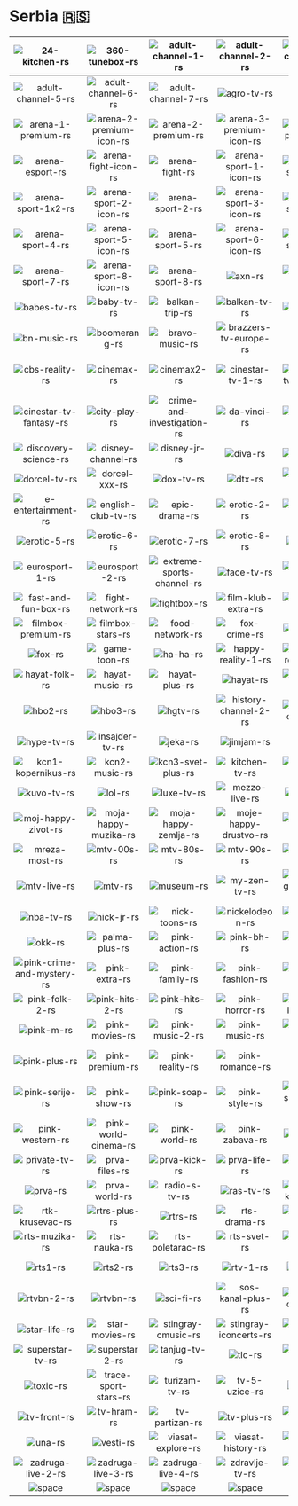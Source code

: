 # Serbia 🇷🇸

| ![24-kitchen-rs] | ![360-tunebox-rs] | ![adult-channel-1-rs] | ![adult-channel-2-rs] | ![adult-channel-3-rs] | ![adult-channel-4-rs] |
|:---:|:---:|:---:|:---:|:---:|:---:|
| ![adult-channel-5-rs] | ![adult-channel-6-rs] | ![adult-channel-7-rs] | ![agro-tv-rs] | ![amc-rs] | ![arena-1-premium-icon-rs] |
| ![arena-1-premium-rs] | ![arena-2-premium-icon-rs] | ![arena-2-premium-rs] | ![arena-3-premium-icon-rs] | ![arena-3-premium-rs] | ![arena-esport-icon-rs] |
| ![arena-esport-rs] | ![arena-fight-icon-rs] | ![arena-fight-rs] | ![arena-sport-1-icon-rs] | ![arena-sport-1-rs] | ![arena-sport-1x2-icon-rs] |
| ![arena-sport-1x2-rs] | ![arena-sport-2-icon-rs] | ![arena-sport-2-rs] | ![arena-sport-3-icon-rs] | ![arena-sport-3-rs] | ![arena-sport-4-icon-rs] |
| ![arena-sport-4-rs] | ![arena-sport-5-icon-rs] | ![arena-sport-5-rs] | ![arena-sport-6-icon-rs] | ![arena-sport-6-rs] | ![arena-sport-7-icon-rs] |
| ![arena-sport-7-rs] | ![arena-sport-8-icon-rs] | ![arena-sport-8-rs] | ![axn-rs] | ![axn-spin-rs] | ![b92-rs] |
| ![babes-tv-rs] | ![baby-tv-rs] | ![balkan-trip-rs] | ![balkan-tv-rs] | ![bang-u-rs] | ![bbc-earth-rs] |
| ![bn-music-rs] | ![boomerang-rs] | ![bravo-music-rs] | ![brazzers-tv-europe-rs] | ![btv-rs] | ![cartoon-network-rs] |
| ![cbs-reality-rs] | ![cinemax-rs] | ![cinemax2-rs] | ![cinestar-tv-1-rs] | ![cinestar-tv-action-rs] | ![cinestar-tv-comedy-rs] |
| ![cinestar-tv-fantasy-rs] | ![city-play-rs] | ![crime-and-investigation-rs] | ![da-vinci-rs] | ![decija-tv-rs] | ![dexy-tv-rs] |
| ![discovery-science-rs] | ![disney-channel-rs] | ![disney-jr-rs] | ![diva-rs] | ![dm-sat-rs] | ![docubox-rs] |
| ![dorcel-tv-rs] | ![dorcel-xxx-rs] | ![dox-tv-rs] | ![dtx-rs] | ![duck-tv-rs] | ![dunav-televizija-rs] |
| ![e-entertainment-rs] | ![english-club-tv-rs] | ![epic-drama-rs] | ![erotic-2-rs] | ![erotic-3-rs] | ![erotic-4-rs] |
| ![erotic-5-rs] | ![erotic-6-rs] | ![erotic-7-rs] | ![erotic-8-rs] | ![erotic-rs] | ![euronews-serbia-rs] |
| ![eurosport-1-rs] | ![eurosport-2-rs] | ![extreme-sports-channel-rs] | ![face-tv-rs] | ![fashion-tv-rs] | ![fashionbox-rs] |
| ![fast-and-fun-box-rs] | ![fight-network-rs] | ![fightbox-rs] | ![film-klub-extra-rs] | ![film-klub-rs] | ![filmbox-extra-rs] |
| ![filmbox-premium-rs] | ![filmbox-stars-rs] | ![food-network-rs] | ![fox-crime-rs] | ![fox-life-rs] | ![fox-movies-rs] |
| ![fox-rs] | ![game-toon-rs] | ![ha-ha-rs] | ![happy-reality-1-rs] | ![happy-reality-2-rs] | ![happy-tv-rs] |
| ![hayat-folk-rs] | ![hayat-music-rs] | ![hayat-plus-rs] | ![hayat-rs] | ![hayatovci-rs] | ![hbo-rs] |
| ![hbo2-rs] | ![hbo3-rs] | ![hgtv-rs] | ![history-channel-2-rs] | ![history-channel-rs] | ![hustler-tv-rs] |
| ![hype-tv-rs] | ![insajder-tv-rs] | ![jeka-rs] | ![jimjam-rs] | ![k1-rs] | ![kazbuka-rs] |
| ![kcn1-kopernikus-rs] | ![kcn2-music-rs] | ![kcn3-svet-plus-rs] | ![kitchen-tv-rs] | ![klasik-tv-rs] | ![kurir-tv-rs] |
| ![kuvo-tv-rs] | ![lol-rs] | ![luxe-tv-rs] | ![mezzo-live-rs] | ![mezzo-rs] | ![minimax-rs] |
| ![moj-happy-zivot-rs] | ![moja-happy-muzika-rs] | ![moja-happy-zemlja-rs] | ![moje-happy-drustvo-rs] | ![motorvision-plus-rs] | ![motorvision-tv-rs] |
| ![mreza-most-rs] | ![mtv-00s-rs] | ![mtv-80s-rs] | ![mtv-90s-rs] | ![mtv-club-rs] | ![mtv-hits-rs] |
| ![mtv-live-rs] | ![mtv-rs] | ![museum-rs] | ![my-zen-tv-rs] | ![national-geographic-rs] | ![national-geographic-wild-rs] |
| ![nba-tv-rs] | ![nick-jr-rs] | ![nick-toons-rs] | ![nickelodeon-rs] | ![nova-tv-rs] | ![ntv-rs] |
| ![okk-rs] | ![palma-plus-rs] | ![pink-action-rs] | ![pink-bh-rs] | ![pink-classic-rs] | ![pink-comedy-rs] |
| ![pink-crime-and-mystery-rs] | ![pink-extra-rs] | ![pink-family-rs] | ![pink-fashion-rs] | ![pink-film-rs] | ![pink-folk-1-rs] |
| ![pink-folk-2-rs] | ![pink-hits-2-rs] | ![pink-hits-rs] | ![pink-horror-rs] | ![pink-koncert-rs] | ![pink-kuvar-rs] |
| ![pink-m-rs] | ![pink-movies-rs] | ![pink-music-2-rs] | ![pink-music-rs] | ![pink-n-roll-rs] | ![pink-pedia-rs] |
| ![pink-plus-rs] | ![pink-premium-rs] | ![pink-reality-rs] | ![pink-romance-rs] | ![pink-rs] | ![pink-sci-fi-and-fantasy-rs] |
| ![pink-serije-rs] | ![pink-show-rs] | ![pink-soap-rs] | ![pink-style-rs] | ![pink-super-kids-rs] | ![pink-thriller-rs] |
| ![pink-western-rs] | ![pink-world-cinema-rs] | ![pink-world-rs] | ![pink-zabava-rs] | ![pinkids-rs] | ![playboy-tv-rs] |
| ![private-tv-rs] | ![prva-files-rs] | ![prva-kick-rs] | ![prva-life-rs] | ![prva-max-rs] | ![prva-plus-rs] |
| ![prva-rs] | ![prva-world-rs] | ![radio-s-tv-rs] | ![ras-tv-rs] | ![reality-kings-tv-rs] | ![red-rs] |
| ![rtk-krusevac-rs] | ![rtrs-plus-rs] | ![rtrs-rs] | ![rts-drama-rs] | ![rts-klasika-rs] | ![rts-kolo-rs] |
| ![rts-muzika-rs] | ![rts-nauka-rs] | ![rts-poletarac-rs] | ![rts-svet-rs] | ![rts-trezor-rs] | ![rts-zivot-rs] |
| ![rts1-rs] | ![rts2-rs] | ![rts3-rs] | ![rtv-1-rs] | ![rtv-2-rs] | ![rtv-pancevo-rs] |
| ![rtvbn-2-rs] | ![rtvbn-rs] | ![sci-fi-rs] | ![sos-kanal-plus-rs] | ![star-channel-rs] | ![star-crime-rs] |
| ![star-life-rs] | ![star-movies-rs] | ![stingray-cmusic-rs] | ![stingray-iconcerts-rs] | ![studio-b-rs] | ![super-sat-rs] |
| ![superstar-tv-rs] | ![superstar2-rs] | ![tanjug-tv-rs] | ![tlc-rs] | ![toxic-folk-rs] | ![toxic-rap-rs] |
| ![toxic-rs] | ![trace-sport-stars-rs] | ![turizam-tv-rs] | ![tv-5-uzice-rs] | ![tv-dr-rs] | ![tv-duga-plus-rs] |
| ![tv-front-rs] | ![tv-hram-rs] | ![tv-partizan-rs] | ![tv-plus-rs] | ![tv-vujic-rs] | ![tv1000-rs] |
| ![una-rs] | ![vesti-rs] | ![viasat-explore-rs] | ![viasat-history-rs] | ![viasat-nature-rs] | ![zadruga-live-1-rs] |
| ![zadruga-live-2-rs] | ![zadruga-live-3-rs] | ![zadruga-live-4-rs] | ![zdravlje-tv-rs] | ![zvezda-tv-rs] | ![space] |
| ![space]| ![space]| ![space]| ![space]| ![space]| ![space]|


[24-kitchen-rs]:24-kitchen-rs.png
[360-tunebox-rs]:360-tunebox-rs.png
[adult-channel-1-rs]:adult-channel-1-rs.png
[adult-channel-2-rs]:adult-channel-2-rs.png
[adult-channel-3-rs]:adult-channel-3-rs.png
[adult-channel-4-rs]:adult-channel-4-rs.png
[adult-channel-5-rs]:adult-channel-5-rs.png
[adult-channel-6-rs]:adult-channel-6-rs.png
[adult-channel-7-rs]:adult-channel-7-rs.png
[agro-tv-rs]:agro-tv-rs.png
[amc-rs]:amc-rs.png
[arena-1-premium-icon-rs]:arena-1-premium-icon-rs.png
[arena-1-premium-rs]:arena-1-premium-rs.png
[arena-2-premium-icon-rs]:arena-2-premium-icon-rs.png
[arena-2-premium-rs]:arena-2-premium-rs.png
[arena-3-premium-icon-rs]:arena-3-premium-icon-rs.png
[arena-3-premium-rs]:arena-3-premium-rs.png
[arena-esport-icon-rs]:arena-esport-icon-rs.png
[arena-esport-rs]:arena-esport-rs.png
[arena-fight-icon-rs]:arena-fight-icon-rs.png
[arena-fight-rs]:arena-fight-rs.png
[arena-sport-1-icon-rs]:arena-sport-1-icon-rs.png
[arena-sport-1-rs]:arena-sport-1-rs.png
[arena-sport-1x2-icon-rs]:arena-sport-1x2-icon-rs.png
[arena-sport-1x2-rs]:arena-sport-1x2-rs.png
[arena-sport-2-icon-rs]:arena-sport-2-icon-rs.png
[arena-sport-2-rs]:arena-sport-2-rs.png
[arena-sport-3-icon-rs]:arena-sport-3-icon-rs.png
[arena-sport-3-rs]:arena-sport-3-rs.png
[arena-sport-4-icon-rs]:arena-sport-4-icon-rs.png
[arena-sport-4-rs]:arena-sport-4-rs.png
[arena-sport-5-icon-rs]:arena-sport-5-icon-rs.png
[arena-sport-5-rs]:arena-sport-5-rs.png
[arena-sport-6-icon-rs]:arena-sport-6-icon-rs.png
[arena-sport-6-rs]:arena-sport-6-rs.png
[arena-sport-7-icon-rs]:arena-sport-7-icon-rs.png
[arena-sport-7-rs]:arena-sport-7-rs.png
[arena-sport-8-icon-rs]:arena-sport-8-icon-rs.png
[arena-sport-8-rs]:arena-sport-8-rs.png
[axn-rs]:axn-rs.png
[axn-spin-rs]:axn-spin-rs.png
[b92-rs]:b92-rs.png
[babes-tv-rs]:babes-tv-rs.png
[baby-tv-rs]:baby-tv-rs.png
[balkan-trip-rs]:balkan-trip-rs.png
[balkan-tv-rs]:balkan-tv-rs.png
[bang-u-rs]:bang-u-rs.png
[bbc-earth-rs]:bbc-earth-rs.png
[bn-music-rs]:bn-music-rs.png
[boomerang-rs]:boomerang-rs.png
[bravo-music-rs]:bravo-music-rs.png
[brazzers-tv-europe-rs]:brazzers-tv-europe-rs.png
[btv-rs]:btv-rs.png
[cartoon-network-rs]:cartoon-network-rs.png
[cbs-reality-rs]:cbs-reality-rs.png
[cinemax-rs]:cinemax-rs.png
[cinemax2-rs]:cinemax2-rs.png
[cinestar-tv-1-rs]:cinestar-tv-1-rs.png
[cinestar-tv-action-rs]:cinestar-tv-action-rs.png
[cinestar-tv-comedy-rs]:cinestar-tv-comedy-rs.png
[cinestar-tv-fantasy-rs]:cinestar-tv-fantasy-rs.png
[city-play-rs]:city-play-rs.png
[crime-and-investigation-rs]:crime-and-investigation-rs.png
[da-vinci-rs]:da-vinci-rs.png
[decija-tv-rs]:decija-tv-rs.png
[dexy-tv-rs]:dexy-tv-rs.png
[discovery-science-rs]:discovery-science-rs.png
[disney-channel-rs]:disney-channel-rs.png
[disney-jr-rs]:disney-jr-rs.png
[diva-rs]:diva-rs.png
[dm-sat-rs]:dm-sat-rs.png
[docubox-rs]:docubox-rs.png
[dorcel-tv-rs]:dorcel-tv-rs.png
[dorcel-xxx-rs]:dorcel-xxx-rs.png
[dox-tv-rs]:dox-tv-rs.png
[dtx-rs]:dtx-rs.png
[duck-tv-rs]:duck-tv-rs.png
[dunav-televizija-rs]:dunav-televizija-rs.png
[e-entertainment-rs]:e-entertainment-rs.png
[english-club-tv-rs]:english-club-tv-rs.png
[epic-drama-rs]:epic-drama-rs.png
[erotic-2-rs]:erotic-2-rs.png
[erotic-3-rs]:erotic-3-rs.png
[erotic-4-rs]:erotic-4-rs.png
[erotic-5-rs]:erotic-5-rs.png
[erotic-6-rs]:erotic-6-rs.png
[erotic-7-rs]:erotic-7-rs.png
[erotic-8-rs]:erotic-8-rs.png
[erotic-rs]:erotic-rs.png
[euronews-serbia-rs]:euronews-serbia-rs.png
[eurosport-1-rs]:eurosport-1-rs.png
[eurosport-2-rs]:eurosport-2-rs.png
[extreme-sports-channel-rs]:extreme-sports-channel-rs.png
[face-tv-rs]:face-tv-rs.png
[fashion-tv-rs]:fashion-tv-rs.png
[fashionbox-rs]:fashionbox-rs.png
[fast-and-fun-box-rs]:fast-and-fun-box-rs.png
[fight-network-rs]:fight-network-rs.png
[fightbox-rs]:fightbox-rs.png
[film-klub-extra-rs]:film-klub-extra-rs.png
[film-klub-rs]:film-klub-rs.png
[filmbox-extra-rs]:filmbox-extra-rs.png
[filmbox-premium-rs]:filmbox-premium-rs.png
[filmbox-stars-rs]:filmbox-stars-rs.png
[food-network-rs]:food-network-rs.png
[fox-crime-rs]:fox-crime-rs.png
[fox-life-rs]:fox-life-rs.png
[fox-movies-rs]:fox-movies-rs.png
[fox-rs]:fox-rs.png
[game-toon-rs]:game-toon-rs.png
[ha-ha-rs]:ha-ha-rs.png
[happy-reality-1-rs]:happy-reality-1-rs.png
[happy-reality-2-rs]:happy-reality-2-rs.png
[happy-tv-rs]:happy-tv-rs.png
[hayat-folk-rs]:hayat-folk-rs.png
[hayat-music-rs]:hayat-music-rs.png
[hayat-plus-rs]:hayat-plus-rs.png
[hayat-rs]:hayat-rs.png
[hayatovci-rs]:hayatovci-rs.png
[hbo-rs]:hbo-rs.png
[hbo2-rs]:hbo2-rs.png
[hbo3-rs]:hbo3-rs.png
[hgtv-rs]:hgtv-rs.png
[history-channel-2-rs]:history-channel-2-rs.png
[history-channel-rs]:history-channel-rs.png
[hustler-tv-rs]:hustler-tv-rs.png
[hype-tv-rs]:hype-tv-rs.png
[insajder-tv-rs]:insajder-tv-rs.png
[jeka-rs]:jeka-rs.png
[jimjam-rs]:jimjam-rs.png
[k1-rs]:k1-rs.png
[kazbuka-rs]:kazbuka-rs.png
[kcn1-kopernikus-rs]:kcn1-kopernikus-rs.png
[kcn2-music-rs]:kcn2-music-rs.png
[kcn3-svet-plus-rs]:kcn3-svet-plus-rs.png
[kitchen-tv-rs]:kitchen-tv-rs.png
[klasik-tv-rs]:klasik-tv-rs.png
[kurir-tv-rs]:kurir-tv-rs.png
[kuvo-tv-rs]:kuvo-tv-rs.png
[lol-rs]:lol-rs.png
[luxe-tv-rs]:luxe-tv-rs.png
[mezzo-live-rs]:mezzo-live-rs.png
[mezzo-rs]:mezzo-rs.png
[minimax-rs]:minimax-rs.png
[moj-happy-zivot-rs]:moj-happy-zivot-rs.png
[moja-happy-muzika-rs]:moja-happy-muzika-rs.png
[moja-happy-zemlja-rs]:moja-happy-zemlja-rs.png
[moje-happy-drustvo-rs]:moje-happy-drustvo-rs.png
[motorvision-plus-rs]:motorvision-plus-rs.png
[motorvision-tv-rs]:motorvision-tv-rs.png
[mreza-most-rs]:mreza-most-rs.png
[mtv-00s-rs]:mtv-00s-rs.png
[mtv-80s-rs]:mtv-80s-rs.png
[mtv-90s-rs]:mtv-90s-rs.png
[mtv-club-rs]:mtv-club-rs.png
[mtv-hits-rs]:mtv-hits-rs.png
[mtv-live-rs]:mtv-live-rs.png
[mtv-rs]:mtv-rs.png
[museum-rs]:museum-rs.png
[my-zen-tv-rs]:my-zen-tv-rs.png
[national-geographic-rs]:national-geographic-rs.png
[national-geographic-wild-rs]:national-geographic-wild-rs.png
[nba-tv-rs]:nba-tv-rs.png
[nick-jr-rs]:nick-jr-rs.png
[nick-toons-rs]:nick-toons-rs.png
[nickelodeon-rs]:nickelodeon-rs.png
[nova-tv-rs]:nova-tv-rs.png
[ntv-rs]:ntv-rs.png
[okk-rs]:okk-rs.png
[palma-plus-rs]:palma-plus-rs.png
[pink-action-rs]:pink-action-rs.png
[pink-bh-rs]:pink-bh-rs.png
[pink-classic-rs]:pink-classic-rs.png
[pink-comedy-rs]:pink-comedy-rs.png
[pink-crime-and-mystery-rs]:pink-crime-and-mystery-rs.png
[pink-extra-rs]:pink-extra-rs.png
[pink-family-rs]:pink-family-rs.png
[pink-fashion-rs]:pink-fashion-rs.png
[pink-film-rs]:pink-film-rs.png
[pink-folk-1-rs]:pink-folk-1-rs.png
[pink-folk-2-rs]:pink-folk-2-rs.png
[pink-hits-2-rs]:pink-hits-2-rs.png
[pink-hits-rs]:pink-hits-rs.png
[pink-horror-rs]:pink-horror-rs.png
[pink-koncert-rs]:pink-koncert-rs.png
[pink-kuvar-rs]:pink-kuvar-rs.png
[pink-m-rs]:pink-m-rs.png
[pink-movies-rs]:pink-movies-rs.png
[pink-music-2-rs]:pink-music-2-rs.png
[pink-music-rs]:pink-music-rs.png
[pink-n-roll-rs]:pink-n-roll-rs.png
[pink-pedia-rs]:pink-pedia-rs.png
[pink-plus-rs]:pink-plus-rs.png
[pink-premium-rs]:pink-premium-rs.png
[pink-reality-rs]:pink-reality-rs.png
[pink-romance-rs]:pink-romance-rs.png
[pink-rs]:pink-rs.png
[pink-sci-fi-and-fantasy-rs]:pink-sci-fi-and-fantasy-rs.png
[pink-serije-rs]:pink-serije-rs.png
[pink-show-rs]:pink-show-rs.png
[pink-soap-rs]:pink-soap-rs.png
[pink-style-rs]:pink-style-rs.png
[pink-super-kids-rs]:pink-super-kids-rs.png
[pink-thriller-rs]:pink-thriller-rs.png
[pink-western-rs]:pink-western-rs.png
[pink-world-cinema-rs]:pink-world-cinema-rs.png
[pink-world-rs]:pink-world-rs.png
[pink-zabava-rs]:pink-zabava-rs.png
[pinkids-rs]:pinkids-rs.png
[playboy-tv-rs]:playboy-tv-rs.png
[private-tv-rs]:private-tv-rs.png
[prva-files-rs]:prva-files-rs.png
[prva-kick-rs]:prva-kick-rs.png
[prva-life-rs]:prva-life-rs.png
[prva-max-rs]:prva-max-rs.png
[prva-plus-rs]:prva-plus-rs.png
[prva-rs]:prva-rs.png
[prva-world-rs]:prva-world-rs.png
[radio-s-tv-rs]:radio-s-tv-rs.png
[ras-tv-rs]:ras-tv-rs.png
[reality-kings-tv-rs]:reality-kings-tv-rs.png
[red-rs]:red-rs.png
[rtk-krusevac-rs]:rtk-krusevac-rs.png
[rtrs-plus-rs]:rtrs-plus-rs.png
[rtrs-rs]:rtrs-rs.png
[rts-drama-rs]:rts-drama-rs.png
[rts-klasika-rs]:rts-klasika-rs.png
[rts-kolo-rs]:rts-kolo-rs.png
[rts-muzika-rs]:rts-muzika-rs.png
[rts-nauka-rs]:rts-nauka-rs.png
[rts-poletarac-rs]:rts-poletarac-rs.png
[rts-svet-rs]:rts-svet-rs.png
[rts-trezor-rs]:rts-trezor-rs.png
[rts-zivot-rs]:rts-zivot-rs.png
[rts1-rs]:rts1-rs.png
[rts2-rs]:rts2-rs.png
[rts3-rs]:rts3-rs.png
[rtv-1-rs]:rtv-1-rs.png
[rtv-2-rs]:rtv-2-rs.png
[rtv-pancevo-rs]:rtv-pancevo-rs.png
[rtvbn-2-rs]:rtvbn-2-rs.png
[rtvbn-rs]:rtvbn-rs.png
[sci-fi-rs]:sci-fi-rs.png
[sos-kanal-plus-rs]:sos-kanal-plus-rs.png
[star-channel-rs]:star-channel-rs.png
[star-crime-rs]:star-crime-rs.png
[star-life-rs]:star-life-rs.png
[star-movies-rs]:star-movies-rs.png
[stingray-cmusic-rs]:stingray-cmusic-rs.png
[stingray-iconcerts-rs]:stingray-iconcerts-rs.png
[studio-b-rs]:studio-b-rs.png
[super-sat-rs]:super-sat-rs.png
[superstar-tv-rs]:superstar-tv-rs.png
[superstar2-rs]:superstar2-rs.png
[tanjug-tv-rs]:tanjug-tv-rs.png
[tlc-rs]:tlc-rs.png
[toxic-folk-rs]:toxic-folk-rs.png
[toxic-rap-rs]:toxic-rap-rs.png
[toxic-rs]:toxic-rs.png
[trace-sport-stars-rs]:trace-sport-stars-rs.png
[turizam-tv-rs]:turizam-tv-rs.png
[tv-5-uzice-rs]:tv-5-uzice-rs.png
[tv-dr-rs]:tv-dr-rs.png
[tv-duga-plus-rs]:tv-duga-plus-rs.png
[tv-front-rs]:tv-front-rs.png
[tv-hram-rs]:tv-hram-rs.png
[tv-partizan-rs]:tv-partizan-rs.png
[tv-plus-rs]:tv-plus-rs.png
[tv-vujic-rs]:tv-vujic-rs.png
[tv1000-rs]:tv1000-rs.png
[una-rs]:una-rs.png
[vesti-rs]:vesti-rs.png
[viasat-explore-rs]:viasat-explore-rs.png
[viasat-history-rs]:viasat-history-rs.png
[viasat-nature-rs]:viasat-nature-rs.png
[zadruga-live-1-rs]:zadruga-live-1-rs.png
[zadruga-live-2-rs]:zadruga-live-2-rs.png
[zadruga-live-3-rs]:zadruga-live-3-rs.png
[zadruga-live-4-rs]:zadruga-live-4-rs.png
[zdravlje-tv-rs]:zdravlje-tv-rs.png
[zvezda-tv-rs]:zvezda-tv-rs.png

[space]:../../misc/space-1500.png

